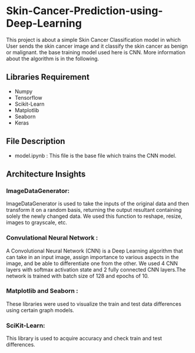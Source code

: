 # Skin-Cancer-Prediction-using-Deep-Learning
This project is about a simple Skin Cancer Classification model in which User sends the skin cancer image and it classify the skin cancer as benign or malignant. the base training model used here is CNN. More information about the algorithm is in the following.

## **Libraries Requirement**

- Numpy
- Tensorflow
- Scikit-Learn
- Matplotlib
- Seaborn
- Keras

## **File Description**

- model.ipynb : This file is the base file which trains the CNN model.


## **Architecture Insights**

### ImageDataGenerator: 
ImageDataGenerator is used to take the inputs of the original data and then transform it on a random basis, returning the output resultant containing solely the newly changed data. We used this function to reshape, resize, images to grayscale, etc.

### Convulational Neural Network : 
A Convolutional Neural Network (CNN) is a Deep Learning algorithm that can take in an input image, assign importance to various aspects in the image, and be able to differentiate one from the other. We used 4 CNN layers with softmax activation state and 2 fully connected CNN layers.The network is trained with batch size of 128 and epochs of 10.

### Matplotlib and Seaborn : 
These libraries were used to visualize the train and test data differences using certain graph models.

### SciKit-Learn:
This library is used to acquire accuracy and check train and test differences.
